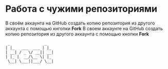 # **Работа с чужими репозиториями**
В своём аккаунта на GitHub создать копию репозитория из другого аккаунта с помощью кнгопки **Fork**
В своем аккаунте на GitHub создать копию репозитория из другого аккаунта с помощью кнопки **Fork**
```
 _               _   
| |_   ___  ___ | |_ 
| __| / _ \/ __|| __|
| |_ |  __/\__ \| |_ 
 \__| \___||___/ \__|
 ```